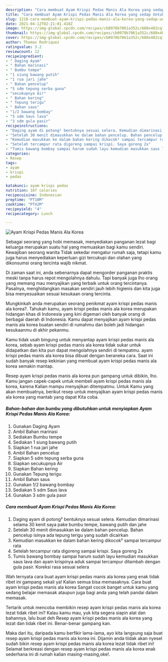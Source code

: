 ```yaml
---
description: "Cara membuat Ayam Krispi Pedas Manis Ala Korea yang sedap Untuk Jualan"
title: "Cara membuat Ayam Krispi Pedas Manis Ala Korea yang sedap Untuk Jualan"
slug: 1218-cara-membuat-ayam-krispi-pedas-manis-ala-korea-yang-sedap-untuk-jualan
date: 2021-04-12T02:21:01.418Z
image: https://img-global.cpcdn.com/recipes/cb0978b7061a352c/680x482cq70/ayam-krispi-pedas-manis-ala-korea-foto-resep-utama.jpg
thumbnail: https://img-global.cpcdn.com/recipes/cb0978b7061a352c/680x482cq70/ayam-krispi-pedas-manis-ala-korea-foto-resep-utama.jpg
cover: https://img-global.cpcdn.com/recipes/cb0978b7061a352c/680x482cq70/ayam-krispi-pedas-manis-ala-korea-foto-resep-utama.jpg
author: Thomas Rodriquez
ratingvalue: 3.2
reviewcount: 12
recipeingredient:
- " Daging Ayam"
- " Bahan marinasi"
- " Bumbu tempe"
- "1 siung bawang putih"
- "1 rua jari jahe"
- " Bahan pencelup"
- "5 sdm tepung serba guna"
- "secukupnya Air"
- " Bahan kering"
- " Tepung terigu"
- " Bahan saus"
- "1/2 bawang bombay"
- "5 sdm Saus lava"
- "3 sdm gula pasir"
recipeinstructions:
- "Daging ayam di potong² bentuknya sesuai selera. Kemudian dimarinasi selama 30 kenit saya pake bumbu tempe, bawang putih dan jahe"
- "Setelah 30 menit dimasukkan ke dalam bahan pencelup. Bahan pencelup isinya ada tepung terigu yang sudah dicairkan"
- "Kemudian masukkan ke dalam bahan kering dikocok² sampai tercampur rata"
- "Setelah tercampur rata digoreng sampai krispi. Saya goreng 2x"
- "Tumis bawang bombay sampai harum sudah layu kemudian masukkan saus lava dan ayam krispinya aduk sampai tercampur ditambah dengan gula pasir. Koreksi rasa sesuai selera"
categories:
- Resep
tags:
- ayam
- krispi
- pedas

katakunci: ayam krispi pedas 
nutrition: 167 calories
recipecuisine: Indonesian
preptime: "PT10M"
cooktime: "PT42M"
recipeyield: "4"
recipecategory: Lunch

---
```



![Ayam Krispi Pedas Manis Ala Korea](https://img-global.cpcdn.com/recipes/cb0978b7061a352c/680x482cq70/ayam-krispi-pedas-manis-ala-korea-foto-resep-utama.jpg)

Sebagai seorang yang hobi memasak, menyediakan panganan lezat bagi keluarga merupakan suatu hal yang memuaskan bagi kamu sendiri. Kewajiban seorang  wanita Tidak sekedar mengatur rumah saja, tetapi kamu juga harus menyediakan keperluan gizi tercukupi dan olahan yang dikonsumsi orang tercinta wajib nikmat.

Di zaman  saat ini, anda sebenarnya dapat mengorder panganan praktis meski tanpa harus repot mengolahnya dahulu. Tapi banyak juga lho orang yang memang mau menyajikan yang terbaik untuk orang tercintanya. Pasalnya, menghidangkan masakan sendiri jauh lebih higienis dan kita juga bisa menyesuaikan sesuai kesukaan orang tercinta. 



Mungkinkah anda merupakan seorang penikmat ayam krispi pedas manis ala korea?. Tahukah kamu, ayam krispi pedas manis ala korea merupakan hidangan khas di Indonesia yang kini digemari oleh banyak orang di berbagai daerah di Indonesia. Kamu dapat menyajikan ayam krispi pedas manis ala korea buatan sendiri di rumahmu dan boleh jadi hidangan kesukaanmu di akhir pekanmu.

Kamu tidak usah bingung untuk menyantap ayam krispi pedas manis ala korea, sebab ayam krispi pedas manis ala korea tidak sukar untuk didapatkan dan kita pun dapat mengolahnya sendiri di tempatmu. ayam krispi pedas manis ala korea bisa dibuat dengan beraneka cara. Saat ini sudah banyak resep kekinian yang membuat ayam krispi pedas manis ala korea semakin mantap.

Resep ayam krispi pedas manis ala korea pun gampang untuk dibikin, lho. Kamu jangan capek-capek untuk membeli ayam krispi pedas manis ala korea, karena Kalian mampu menyajikan ditempatmu. Untuk Kamu yang akan membuatnya, berikut resep untuk menyajikan ayam krispi pedas manis ala korea yang mantab yang dapat Kita coba.

<!--inarticleads1-->

##### Bahan-bahan dan bumbu yang dibutuhkan untuk menyiapkan Ayam Krispi Pedas Manis Ala Korea:

1. Gunakan  Daging Ayam
1. Ambil  Bahan marinasi
1. Sediakan  Bumbu tempe
1. Sediakan 1 siung bawang putih
1. Siapkan 1 rua jari jahe
1. Ambil  Bahan pencelup
1. Siapkan 5 sdm tepung serba guna
1. Siapkan secukupnya Air
1. Siapkan  Bahan kering
1. Gunakan  Tepung terigu
1. Ambil  Bahan saus
1. Gunakan 1/2 bawang bombay
1. Sediakan 5 sdm Saus lava
1. Gunakan 3 sdm gula pasir




<!--inarticleads2-->

##### Cara membuat Ayam Krispi Pedas Manis Ala Korea:

1. Daging ayam di potong² bentuknya sesuai selera. Kemudian dimarinasi selama 30 kenit saya pake bumbu tempe, bawang putih dan jahe
1. Setelah 30 menit dimasukkan ke dalam bahan pencelup. Bahan pencelup isinya ada tepung terigu yang sudah dicairkan
1. Kemudian masukkan ke dalam bahan kering dikocok² sampai tercampur rata
1. Setelah tercampur rata digoreng sampai krispi. Saya goreng 2x
1. Tumis bawang bombay sampai harum sudah layu kemudian masukkan saus lava dan ayam krispinya aduk sampai tercampur ditambah dengan gula pasir. Koreksi rasa sesuai selera




Wah ternyata cara buat ayam krispi pedas manis ala korea yang enak tidak ribet ini gampang sekali ya! Kalian semua bisa memasaknya. Cara buat ayam krispi pedas manis ala korea Sangat cocok banget untuk kamu yang sedang belajar memasak ataupun juga bagi anda yang telah pandai dalam memasak.

Tertarik untuk mencoba membikin resep ayam krispi pedas manis ala korea lezat tidak ribet ini? Kalau kamu mau, yuk kita segera siapin alat dan bahannya, lalu buat deh Resep ayam krispi pedas manis ala korea yang lezat dan tidak ribet ini. Benar-benar gampang kan. 

Maka dari itu, daripada kamu berfikir lama-lama, ayo kita langsung saja buat resep ayam krispi pedas manis ala korea ini. Dijamin anda tiidak akan nyesel sudah bikin resep ayam krispi pedas manis ala korea lezat tidak ribet ini! Selamat berkreasi dengan resep ayam krispi pedas manis ala korea enak sederhana ini di rumah kalian masing-masing,oke!.

